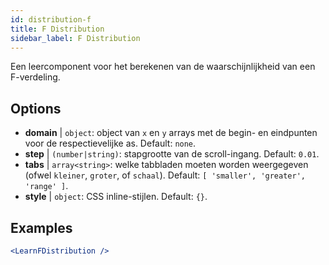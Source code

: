 ```yaml
---
id: distribution-f
title: F Distribution
sidebar_label: F Distribution
---
```


Een leercomponent voor het berekenen van de waarschijnlijkheid van een F-verdeling.

## Options

* __domain__ | `object`: object van `x` en `y` arrays met de begin- en eindpunten voor de respectievelijke as. Default: `none`.
* __step__ | `(number|string)`: stapgrootte van de scroll-ingang. Default: `0.01`.
* __tabs__ | `array<string>`: welke tabbladen moeten worden weergegeven (ofwel `kleiner`, `groter`, of `schaal`). Default: `[
  'smaller',
  'greater',
  'range'
]`.
* __style__ | `object`: CSS inline-stijlen. Default: `{}`.


## Examples

```jsx live
<LearnFDistribution />
```

